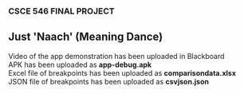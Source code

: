 ### CSCE 546 FINAL PROJECT
## Just 'Naach' (Meaning Dance)
Video of the app demonstration has been uploaded in Blackboard <br/>
APK has been uploaded as <b>app-debug.apk</b><br/>
Excel file of breakpoints has been uploaded as <b>comparisondata.xlsx</b><br/>
JSON file of breakpoints has been uploaded as <b>csvjson.json</b>
